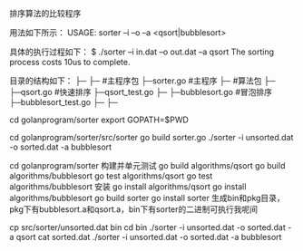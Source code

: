 排序算法的比较程序

用法如下所示：
USAGE: sorter –i <in> –o <out> –a <qsort|bubblesort>

具体的执行过程如下：
$ ./sorter –i in.dat –o out.dat –a qsort
The sorting process costs 10us to complete.

目录的结构如下：
<sorter>
    ├─<src>
        ├─<sorter> #主程序包
            ├─sorter.go #主程序
        ├─<algorithms> #算法包
            ├─<qsort> 
                ├─qsort.go #快速排序
                ├─qsort_test.go
            ├─<bubblesort>
                ├─bubblesort.go #冒泡排序
                ├─bubblesort_test.go
    ├─<pkg>
    ├─<bin>
    
cd golanprogram/sorter
export GOPATH=$PWD

cd golanprogram/sorter/src/sorter
go build sorter.go
./sorter -i unsorted.dat -o sorted.dat -a bubblesort


cd golanprogram/sorter
构建并单元测试
go build algorithms/qsort
go build algorithms/bubblesort
go test algorithms/qsort
go test algorithms/bubblesort
安装
go install algorithms/qsort
go install algorithms/bubblesort
go build sorter
go install sorter
生成bin和pkg目录，pkg下有bubblesort.a和qsort.a，bin下有sorter的二进制可执行我呢间

cp src/sorter/unsorted.dat bin
cd bin
./sorter -i unsorted.dat -o sorted.dat -a qsort
cat sorted.dat
./sorter -i unsorted.dat -o sorted.dat -a bubblesort

